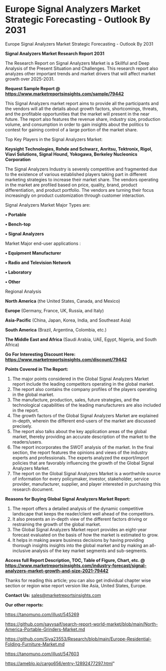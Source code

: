 # Europe Signal Analyzers Market Strategic Forecasting - Outlook By 2031
Europe Signal Analyzers Market Strategic Forecasting - Outlook By 2031

<strong>Signal Analyzers Market Research Report 2031</strong>

The Research Report on Signal Analyzers Market is a Skillful and Deep Analysis of the Present Situation and Challenges. This research report also analyzes other important trends and market drivers that will affect market growth over 2025-2031.

<strong>Request Sample Report @ <a href=https://www.marketreportsinsights.com/sample/79442>https://www.marketreportsinsights.com/sample/79442</a></strong>

This Signal Analyzers market report aims to provide all the participants and the vendors will all the details about growth factors, shortcomings, threats, and the profitable opportunities that the market will present in the near future. The report also features the revenue share, industry size, production volume, and consumption in order to gain insights about the politics to contest for gaining control of a large portion of the market share.

Top Key Players in the Signal Analyzers Market:

<strong>Keysight Technologies, Rohde and Schwarz, Anritsu, Tektronix, Rigol, Viavi Solutions, Signal Hound, Yokogawa, Berkeley Nucleonics Corporation</strong>

The Signal Analyzers Industry is severely competitive and fragmented due to the existence of various established players taking part in different marketing strategies to increase their market share. The vendors operating in the market are profiled based on price, quality, brand, product differentiation, and product portfolio. The vendors are turning their focus increasingly on product customization through customer interaction.

Signal Analyzers Market Major Types are:

<strong>• Portable

• Bench-top

• Signal Analyzers</strong>

Market Major end-user applications :

<strong>• Equipment Manufacturer

• Radio and Television Network

• Laboratory

• Other</strong>

Regional Analysis

</u><strong><b>North America</b></strong> (the United States, Canada, and Mexico)

<strong><b>Europe </b></strong>(Germany, France, UK, Russia, and Italy)

<strong><b>Asia-Pacific</b></strong> (China, Japan, Korea, India, and Southeast Asia)

<strong><b>South America</b></strong> (Brazil, Argentina, Colombia, etc.)

<strong><b>The Middle East and Africa</b></strong> (Saudi Arabia, UAE, Egypt, Nigeria, and South Africa)

<strong>Go For Interesting Discount Here: <a href=https://www.marketreportsinsights.com/discount/79442>https://www.marketreportsinsights.com/discount/79442</a></strong>

<strong>Points Covered in The Report:</strong>
<ol>
  <li>The major points considered in the Global Signal Analyzers Market report include the leading competitors operating in the global market.</li>
  <li>The report also contains the company profiles of the players operating in the global market.</li>
  <li>The manufacture, production, sales, future strategies, and the technological capabilities of the leading manufacturers are also included in the report.</li>
  <li>The growth factors of the Global Signal Analyzers Market are explained in-depth, wherein the different end-users of the market are discussed precisely.</li>
  <li>The report also talks about the key application areas of the global market, thereby providing an accurate description of the market to the readers/users.</li>
  <li>The report incorporates the SWOT analysis of the market. In the final section, the report features the opinions and views of the industry experts and professionals. The experts analyzed the export/import policies that are favorably influencing the growth of the Global Signal Analyzers Market.</li>
  <li>The report on the Global Signal Analyzers Market is a worthwhile source of information for every policymaker, investor, stakeholder, service provider, manufacturer, supplier, and player interested in purchasing this research document.</li>
</ol>
<strong>Reasons for Buying Global Signal Analyzers Market Report:</strong>

<ol>
  <li>The report offers a detailed analysis of the dynamic competitive landscape that keeps the reader/client well ahead of the competitors.</li>
  <li>It also presents an in-depth view of the different factors driving or restraining the growth of the global market.</li>
  <li>The Global Signal Analyzers Market report provides an eight-year forecast evaluated on the basis of how the market is estimated to grow.</li>
  <li>It helps in making aware business decisions by having providing thorough insights insights into the global market and by making an all-inclusive analysis of the key market segments and sub-segments.</li>
</ol>
<strong>Access full Report Description, TOC, Table of Figure, Chart, etc. @ <a href=https://www.marketreportsinsights.com/industry-forecast/signal-analyzers-market-growth-and-size-2021-79442>https://www.marketreportsinsights.com/industry-forecast/signal-analyzers-market-growth-and-size-2021-79442</a></strong>


Thanks for reading this article; you can also get individual chapter wise section or region wise report version like Asia, United States, Europe.

<strong>Contact Us:</strong>
sales@marketreportsinsights.com

<strong>Our other reports:</strong>

<a href=https://tanomuno.com/illust/545269>https://tanomuno.com/illust/545269</a>

<a href=https://github.com/sayysaif/search-report-world-market/blob/main/North-America-Portable-Grinders-Market.md>https://github.com/sayysaif/search-report-world-market/blob/main/North-America-Portable-Grinders-Market.md</a>

<a href=https://github.com/Siya23553/Research/blob/main/Europe-Residential-Folding-Furniture-Market.md>https://github.com/Siya23553/Research/blob/main/Europe-Residential-Folding-Furniture-Market.md</a>

<a href=https://tanomuno.com/illust/547603>https://tanomuno.com/illust/547603</a>

<a href=https://ameblo.jp/cargo656/entry-12892477297.html>https://ameblo.jp/cargo656/entry-12892477297.html</a>"

